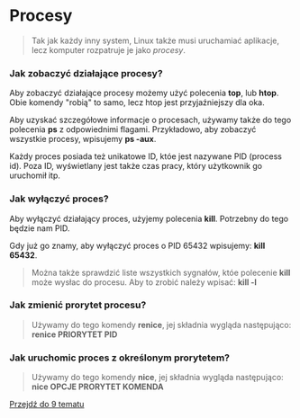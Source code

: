 # Procesy

> Tak jak każdy inny system, Linux także musi uruchamiać aplikacje, lecz komputer rozpatruje je jako *procesy*.

### Jak zobaczyć działające procesy?

Aby zobaczyć działające procesy możemy użyć polecenia **top**, lub **htop**. Obie komendy "robią" to samo, lecz htop jest przyjaźniejszy dla oka. 

Aby uzyskać szczegółowe informacje o procesach, używamy także do tego polecenia **ps** z odpowiednimi flagami. Przykładowo, aby zobaczyć wszystkie procesy, wpisujemy **ps -aux**.

Każdy proces posiada też unikatowe ID, któe jest nazywane PID (process id). Poza ID, wyświetlany jest także czas pracy, który użytkownik go uruchomił itp.

### Jak wyłączyć proces?

Aby wyłączyć działający proces, użyjemy polecenia **kill**. Potrzebny do tego będzie nam PID.

Gdy już go znamy, aby wyłączyć proces o PID 65432 wpisujemy: **kill 65432**.

> Można także sprawdzić liste wszystkich sygnałów, któe polecenie **kill** może wysłac do procesu. Aby to zrobić należy wpisać: **kill -l**

### Jak zmienić prorytet procesu?

> Używamy do tego komendy **renice**, jej składnia wygląda następująco: **renice PRIORYTET PID**

### Jak uruchomic proces z określonym prorytetem?

> Używamy do tego komendy **nice**, jej składnia wygląda następująco: **nice OPCJE PRORYTET KOMENDA**

[Przejdź do 9 tematu](/content/r2/t9)